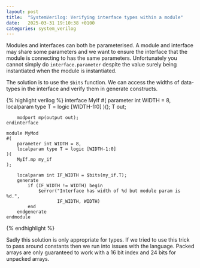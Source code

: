 ```yaml
---
layout: post
title:  "SystemVerilog: Verifying interface types within a module"
date:   2025-03-31 19:10:38 +0100
categories: system_verilog
---
```

Modules and interfaces can both be parameterised. 
A module and interface may share some parameters and we want to ensure the interface that the module is connecting to has the same parameters.
Unfortunately you cannot simply do `interface.parameter` despite the value surely being instantiated when the module is instantiated.

The solution is to use the `$bits` function. We can access the widths of data-types in the interface and verify them in generate constructs.

{% highlight verilog %}
    interface MyIf
    #(
        parameter int WIDTH = 8,
        localparam type T = logic [WIDTH-1:0]
    )();
        T out;

        modport mp(output out);
    endinterface

    module MyMod
    #(
        parameter int WIDTH = 8,
        localparam type T = logic [WIDTH-1:0]
    )(
        MyIf.mp my_if
    );

        localparam int IF_WIDTH = $bits(my_if.T);
        generate
            if (IF_WIDTH != WIDTH) begin
                $error("Interface has width of %d but module param is %d.", 
                       IF_WIDTH, WIDTH)
            end
        endgenerate
    endmodule
{% endhighlight %}

Sadly this solution is only appropriate for types.
If we tried to use this trick to pass around constants then we run into issues with the language.
Packed arrays are only guaranteed to work with a 16 bit index and 24 bits for unpacked arrays.